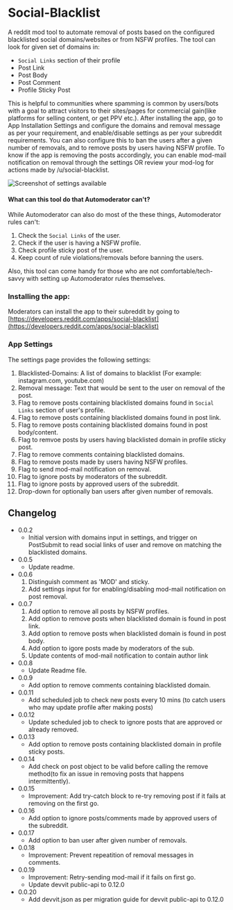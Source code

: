 # Social-Blacklist
A reddit mod tool to automate removal of posts based on the configured blacklisted social domains/websites or from NSFW profiles. The tool can look for given set of domains in:
 * `Social Links` section of their profile
 * Post Link
 * Post Body
 * Post Comment
 * Profile Sticky Post
 
 This is helpful to communities where spamming is common by users/bots with a goal to attract visitors to their sites/pages for commercial gain(like platforms for selling content, or get PPV etc.). After installing the app, go to App Installation Settings and configure the domains and removal message as per your requirement, and enable/disable settings as per your subreddit requirements. You can also configure this to ban the users after a given number of removals, and to remove posts by users having NSFW profile. To know if the app is removing the posts accordingly, you can enable mod-mail notification on removal through the settings OR review your mod-log for actions made by /u/social-blacklist.

![Screenshot of settings available](https://i.redd.it/q85m7pusbbkf1.png)

#### What can this tool do that Automoderator can't?
While Automoderator can also do most of the these things, Automoderator rules can't:
1. Check the `Social Links` of the user.
2. Check if the user is having a NSFW profile.
3. Check profile sticky post of the user.
4. Keep count of rule violations/removals before banning the users.

Also, this tool can come handy for those who are not comfortable/tech-savvy with setting up Automoderator rules themselves.

### Installing the app:
Moderators can install the app to their subreddit by going to [https://developers.reddit.com/apps/social-blacklist](https://developers.reddit.com/apps/social-blacklist)

### App Settings
The settings page provides the following settings:
  1) Blacklisted-Domains: A list of domains to blacklist (For example: instagram.com, youtube.com)
  2) Removal message: Text that would be sent to the user on removal of the post.
  3) Flag to remove posts containing blacklisted domains found in `Social Links` section of user's profile.
  4) Flag to remove posts containing blacklisted domains found in post link.
  5) Flag to remove posts containing blacklisted domains found in post body/content.
  6) Flag to remvoe posts by users having blacklisted domain in profile sticky post.
  7) Flag to remove comments containing blacklisted domains.
  8) Flag to remove posts made by users having NSFW profiles.
  9) Flag to send mod-mail notification on removal.
  10) Flag to ignore posts by moderators of the subreddit.
  11) Flag to ignore posts by approved users of the subreddit.
  12) Drop-down for optionally ban users after given number of removals.

## Changelog
* 0.0.2
    * Initial version with domains input in settings, and trigger on PostSubmit to read social links of user and remove on matching the blacklisted domains.
* 0.0.5
    * Update readme.
* 0.0.6
    1. Distinguish comment as 'MOD' and sticky.
    2. Add settings input for for enabling/disabling mod-mail notification on post removal.
* 0.0.7
    1. Add option to remove all posts by NSFW profiles.
    2. Add option to remove posts when blacklisted domain is found in post link.
    3. Add option to remove posts when blacklisted domain is found in post body.
    4. Add option to igore posts made by moderators of the sub.
    5. Update contents of mod-mail notification to contain author link
* 0.0.8
    * Update Readme file.
* 0.0.9
    * Add option to remove comments containing blacklisted domain.
* 0.0.11
    * Add scheduled job to check new posts every 10 mins (to catch users who may update profile after making posts)
* 0.0.12
    * Update scheduled job to check to ignore posts that are approved or already removed.
* 0.0.13
    * Add option to remove posts containing blacklisted domain in profile sticky posts.
* 0.0.14
    * Add check on post object to be valid before calling the remove method(to fix an issue in removing posts that happens intermittently).
* 0.0.15
    * Improvement: Add try-catch block to re-try removing post if it fails at removing on the first go.
* 0.0.16
    * Add option to ignore posts/comments made by approved users of the subreddit.
* 0.0.17
    * Add option to ban user after given number of removals.
* 0.0.18
    * Improvement: Prevent repeatition of removal messages in comments.
* 0.0.19
    * Improvement: Retry-sending mod-mail if it fails on first go.
    * Update devvit public-api to 0.12.0
* 0.0.20
    * Add devvit.json as per migration guide for devvit public-api to 0.12.0